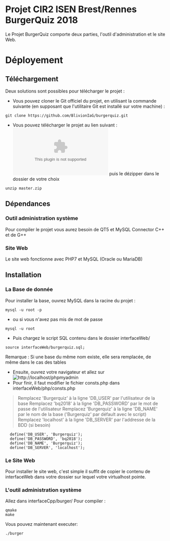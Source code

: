 # Projet CIR2 ISEN Brest/Rennes BurgerQuiz 2018

Le Projet BurgerQuiz comporte deux parties, l'outil d'administration et le site Web.

# Déployement

## Téléchargement

Deux solutions sont possibles pour télécharger le projet :

* Vous pouvez cloner le Git officiel du projet, en utilisant la commande suivante (en supposant que l'utilitaire Git est installé sur votre machine) : 
``` 
git clone https://github.com/BlivionIaG/burgerquiz.git
```
* Vous pouvez télécharger le projet au lien suivant : ![ICI](https://github.com/BlivionIaG/burgerquiz/archive/master.zip) puis le dézipper dans le dossier de votre choix
```
unzip master.zip
```

## Dépendances

### Outil administration système
Pour compiler le projet vous aurez besoin de QT5 et MySQL Connector C++ et de G++

### Site Web
Le site web fonctionne avec PHP7 et MySQL (Oracle ou MariaDB)

## Installation

### La Base de donnée
Pour installer la base, ouvrez MySQL dans la racine du projet :
```
mysql -u root -p
```
* ou si vous n'avez pas mis de mot de passe
```
mysql -u root
```
* Puis chargez le script SQL contenu dans le dossier interfaceWeb/
```
source interfaceWeb/burgerquiz.sql;
```
Remarque : Si une base du même nom existe, elle sera remplacée, de même dans le cas des tables
* Ensuite, ouvrez votre navigateur et allez sur ![http://localhost/phpmyadmin](127.0.0.1/phpmyadmin)
* Pour finir, il faut modifier le fichier consts.php dans interfaceWeb/php/consts.php
> Remplacez 'Burgerquiz' à la ligne 'DB_USER' par l'utilisateur de la base
	Remplacez 'bq2018' à la ligne 'DB_PASSWORD' par le mot de passe de l'utilisateur
	Remplacez 'Burgerquiz' à la ligne 'DB_NAME' par le nom de la base ('Burgerquiz' par défault avec le script)
	Remplacez 'localhost' à la ligne 'DB_SERVER' par l'addresse de la BDD (si besoin)
```
  define('DB_USER', 'Burgerquiz');
  define('DB_PASSWORD', 'bq2018');
  define('DB_NAME', 'Burgerquiz');
  define('DB_SERVER', 'localhost');
```

### Le Site Web
Pour installer le site web, c'est simple il suffit de copier le contenu de interfaceWeb dans votre dossier sur lequel votre virtualhost pointe.

### L'outil administration système
Allez dans interfaceCpp/burger/
Pour compiler :
```
qmake
make
```
Vous pouvez maintenant executer:
```
./burger
```